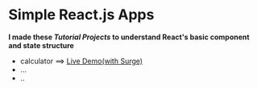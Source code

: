 # Simple React.js Apps

**I made these *Tutorial Projects* to understand React's basic component and state structure**

- calculator ==>  [Live Demo(with Surge)](http://calculate-things.surge.sh/)
- ...
- ..
